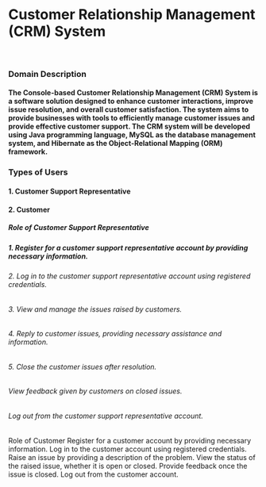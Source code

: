 <h1>Customer Relationship Management (CRM) System</h1>
</br>
<h3>Domain Description</h3>
<h4>The Console-based Customer Relationship Management (CRM) System is a software solution designed to enhance customer interactions, improve issue resolution, and overall customer satisfaction. The system aims to provide businesses with tools to efficiently manage customer issues and provide effective customer support. The CRM system will be developed using Java programming language, MySQL as the database management system, and Hibernate as the Object-Relational Mapping (ORM) framework.</h4>
<h3>Types of Users</h3>
<h4>1. Customer Support Representative</h4>
<h4>2. Customer</h4>
<h5>Role of Customer Support Representative</h5>
<h5>1. Register for a customer support representative account by providing necessary information.</h5>
<h6>2. Log in to the customer support representative account using registered credentials.</h6>
<h6>3. View and manage the issues raised by customers.</h6> 
<h6>4. Reply to customer issues, providing necessary assistance and information.</h6>
<h6>5. Close the customer issues after resolution.</h6>
<h6>View feedback given by customers on closed issues.</h6>
<h6>Log out from the customer support representative account.</h6>









Role of Customer
Register for a customer account by providing necessary information.
Log in to the customer account using registered credentials.
Raise an issue by providing a description of the problem.
View the status of the raised issue, whether it is open or closed.
Provide feedback once the issue is closed.
Log out from the customer account.



